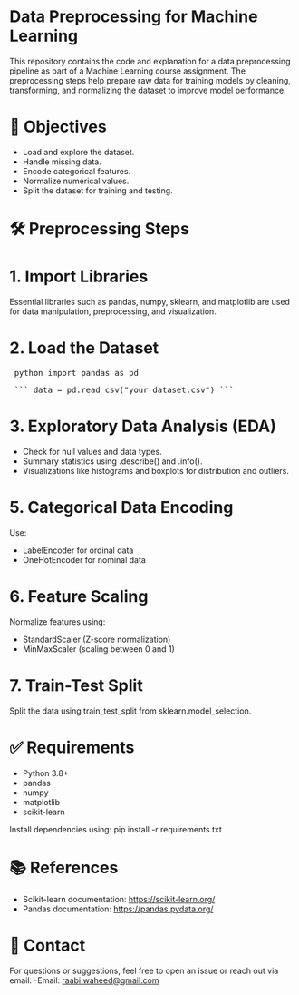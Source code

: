 # Data Preprocessing for Machine Learning 
This repository contains the code and explanation for a data preprocessing pipeline as part of a Machine Learning course assignment. The preprocessing steps help prepare raw data for training models by cleaning, transforming, and normalizing the dataset to improve model performance.
# 📌 Objectives
- Load and explore the dataset.
- Handle missing data.
- Encode categorical features.
- Normalize numerical values.
- Split the dataset for training and testing.

# 🛠️ Preprocessing Steps
# 1. Import Libraries
Essential libraries such as pandas, numpy, sklearn, and matplotlib are used for data manipulation, preprocessing, and visualization.
# 2. Load the Dataset
<pre> python import pandas as pd </pre>
<pre> ``` data = pd.read_csv("your_dataset.csv") ``` </pre>

# 3. Exploratory Data Analysis (EDA)
- Check for null values and data types.
- Summary statistics using .describe() and .info().
- Visualizations like histograms and boxplots for distribution and outliers.

# 5. Categorical Data Encoding
Use:
- LabelEncoder for ordinal data
- OneHotEncoder for nominal data

# 6. Feature Scaling
Normalize features using:
- StandardScaler (Z-score normalization)
- MinMaxScaler (scaling between 0 and 1)

# 7. Train-Test Split
Split the data using train_test_split from sklearn.model_selection.

# ✅ Requirements
- Python 3.8+
- pandas
- numpy
- matplotlib
- scikit-learn

Install dependencies using:
pip install -r requirements.txt

# 📚 References
- Scikit-learn documentation: https://scikit-learn.org/
- Pandas documentation: https://pandas.pydata.org/

# 📩 Contact
For questions or suggestions, feel free to open an issue or reach out via email.
-Email: raabi.waheed@gmail.com
